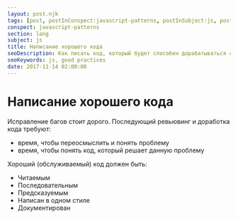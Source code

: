 ```yaml
---
layout: post.njk
tags: [post, postInConspect:javascript-patterns, postInSubject:js, postInSection:lang]
conspect: javascript-patterns
section: lang
subject: js
title: Написание хорошего кода
seoDescription: Как писать код, который будет способен дорабатываться с минимальными усилиями и трудозатратами.
seoKeywords: js, good practices
date: 2017-11-14 02:00:00
---
```

# Написание хорошего кода

Исправление багов стоит дорого. Последующий ревьювинг и доработка кода требуют:

+ время, чтобы переосмыслить и понять проблему
+ время, чтобы понять код, который решает данную проблему

Хороший (обслуживаемый) код должен быть:

+ Читаемым
+ Последовательным
+ Предсказуемым
+ Написан в одном стиле
+ Документирован